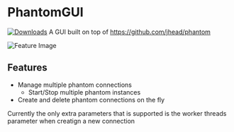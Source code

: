 # PhantomGUI
[![Downloads](https://img.shields.io/github/downloads/flaminggenius/PhantomGUI/total)](https://github.com/flaminggenius/PhantomGUI/releases)
A GUI built on top of https://github.com/jhead/phantom

![Feature Image](https://i.ibb.co/hMMhxr1/Capture.png)

## Features
* Manage multiple phantom connections
    * Start/Stop multiple phantom instances
* Create and delete phantom connections on the fly

Currently the only extra parameters that is supported is the worker threads parameter when creatign a new connection
